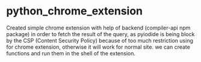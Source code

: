# python_chrome_extension
 Created simple chrome extension with help of  backend (compiler-api npm package) in order to fetch the result of the query, as pyiodide is being block by the CSP (Content Security Policy) because of too much restriction using for chrome extension, otherwise it will work for normal site. we can create functions and run them in the shell of the extension.
